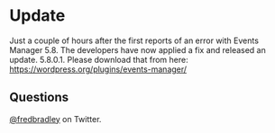 # Update
Just a couple of hours after the first reports of an error with Events Manager 5.8. The developers have now applied a fix and released an update. 5.8.0.1. Please download that from here: https://wordpress.org/plugins/events-manager/

## Questions
[@fredbradley](https://twitter.com/fredbradley) on Twitter.



